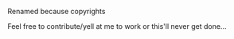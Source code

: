 Renamed because copyrights

Feel free to contribute/yell at me to work or this'll never get done...
